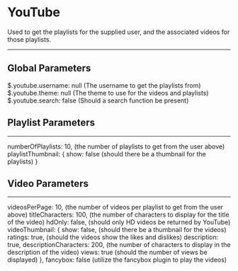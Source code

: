 # YouTube

Used to get the playlists for the supplied user, and the associated videos for those playlists.

<hr>
<h2>Global Parameters</h2>
	$.youtube.username: null 			(The username to get the playlists from)
	$.youtube.theme: null 				(The theme to use for the videos and playlists)
	$.youtube.search: false 			(Should a search function be present)

<h2>Playlist Parameters</h2>
<hr>
	numberOfPlaylists: 10,				(the number of playlists to get from the user above)
	playlistThumbnail: {
		show: false						(should there be a thumbnail for the playlists)
	}

<h2>Video Parameters</h2>
<hr>
	videosPerPage: 10,					(the number of videos per playlist to get from the user above)
	titleCharacters: 100,				(the number of characters to display for the title of the video)
	hdOnly: false,						(should only HD videos be returned by YouTube)
	videoThumbnail: {
		show: false,					(should there be a thumbnail for the videos)
		ratings: true,					(should the videos show the likes and dislikes)
		description: true,
		descriptionCharacters: 200,		(the number of characters to display in the description of the video)
		views: true						(should the number of views be displayed)
	},
	fancybox: false						(utilize the fancybox plugin to play the videos)